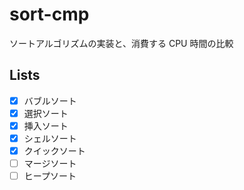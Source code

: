 # sort-cmp

ソートアルゴリズムの実装と、消費する CPU 時間の比較

## Lists

- [x] バブルソート
- [x] 選択ソート
- [x] 挿入ソート
- [x] シェルソート
- [x] クイックソート
- [ ] マージソート
- [ ] ヒープソート
